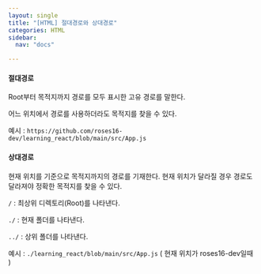 ```yaml
---
layout: single
title: "[HTML] 절대경로와 상대경로"
categories: HTML
sidebar:
  nav: "docs"

---
```




#### 절대경로

Root부터 목적지까지 경로를 모두 표시한 고유 경로를 말한다.

어느 위치에서 경로를 사용하더라도 목적지를 찾을 수 있다.

예시 : `https://github.com/roses16-dev/learning_react/blob/main/src/App.js`





#### 상대경로

현재 위치를 기준으로 목적지까지의 경로를 기재한다. 현재 위치가 달라질 경우 경로도 달라져야 정확한 목적지를 찾을 수 있다.

`/` : 최상위 디렉토리(Root)를 나타낸다.

`./` : 현재 폴더를 나타낸다.

`../` : 상위 폴더를 나타낸다.

예시 : `./learning_react/blob/main/src/App.js` ( 현재 위치가 roses16-dev일때 )

